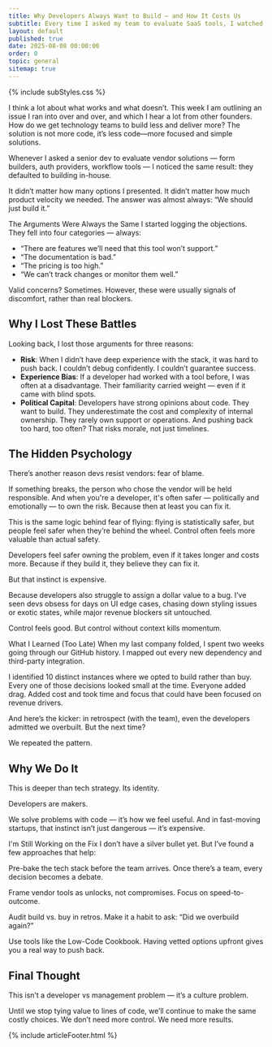 ```yaml
---
title: Why Developers Always Want to Build — and How It Costs Us
subtitle: Every time I asked my team to evaluate SaaS tools, I watched the same thing happen. A predictable resistance. A build-first mindset. And over time, I realized: it wasn’t just bias — it was culture.
layout: default
published: true
date: 2025-08-08 00:00:00
order: 0
topic: general
sitemap: true
---
```


{% include subStyles.css %}

I think a lot about what works and what doesn’t. This week I am outlining an issue I ran into over and over, and which I hear a lot from other founders. How do we get technology teams to build less and deliver more? The solution is not more code, it’s less code—more focused and simple solutions.

Whenever I asked a senior dev to evaluate vendor solutions — form builders, auth providers, workflow tools — I noticed the same result: they defaulted to building in-house.

It didn’t matter how many options I presented. It didn’t matter how much product velocity we needed. The answer was almost always: “We should just build it.”

The Arguments Were Always the Same
I started logging the objections. They fell into four categories — always:

- “There are features we’ll need that this tool won’t support.”
- “The documentation is bad.”
- “The pricing is too high.”
- “We can’t track changes or monitor them well.”

Valid concerns? Sometimes. However, these were usually signals of discomfort, rather than real blockers.

## Why I Lost These Battles
Looking back, I lost those arguments for three reasons:

- __Risk__: When I didn’t have deep experience with the stack, it was hard to push back. I couldn’t debug confidently. I couldn’t guarantee success.
- __Experience Bias__: If a developer had worked with a tool before, I was often at a disadvantage. Their familiarity carried weight — even if it came with blind spots.
- __Political Capital__: Developers have strong opinions about code. They want to build. They underestimate the cost and complexity of internal ownership. They rarely own support or operations. And pushing back too hard, too often? That risks morale, not just timelines.

## The Hidden Psychology
There’s another reason devs resist vendors: fear of blame.

If something breaks, the person who chose the vendor will be held responsible. And when you're a developer, it's often safer — politically and emotionally — to own the risk. Because then at least you can fix it.

This is the same logic behind fear of flying: flying is statistically safer, but people feel safer when they’re behind the wheel. Control often feels more valuable than actual safety.

Developers feel safer owning the problem, even if it takes longer and costs more. Because if they build it, they believe they can fix it.

But that instinct is expensive.

Because developers also struggle to assign a dollar value to a bug. I’ve seen devs obsess for days on UI edge cases, chasing down styling issues or exotic states, while major revenue blockers sit untouched.

Control feels good. But control without context kills momentum.

What I Learned (Too Late)
When my last company folded, I spent two weeks going through our GitHub history. I mapped out every new dependency and third-party integration.

I identified 10 distinct instances where we opted to build rather than buy. Every one of those decisions looked small at the time. Everyone added drag. Added cost and took time and focus that could have been focused on revenue drivers.

And here’s the kicker: in retrospect (with the team), even the developers admitted we overbuilt. But the next time?

We repeated the pattern.

## Why We Do It
This is deeper than tech strategy. Its identity.

Developers are makers.

We solve problems with code — it’s how we feel useful. And in fast-moving startups, that instinct isn’t just dangerous — it’s expensive.

I'm Still Working on the Fix
I don’t have a silver bullet yet. But I’ve found a few approaches that help:

Pre-bake the tech stack before the team arrives. Once there’s a team, every decision becomes a debate.

Frame vendor tools as unlocks, not compromises. Focus on speed-to-outcome.

Audit build vs. buy in retros. Make it a habit to ask: “Did we overbuild again?”

Use tools like the Low-Code Cookbook. Having vetted options upfront gives you a real way to push back.

## Final Thought
This isn’t a developer vs management problem — it’s a culture problem.

Until we stop tying value to lines of code, we’ll continue to make the same costly choices. We don’t need more control. We need more results.

{% include articleFooter.html %}
